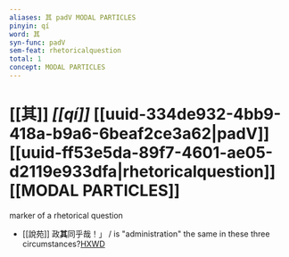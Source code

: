 ```yaml
---
aliases: 其 padV MODAL PARTICLES
pinyin: qí
word: 其
syn-func: padV
sem-feat: rhetoricalquestion
total: 1
concept: MODAL PARTICLES 
---
```

# [[其]] *[[qí]]*  [[uuid-334de932-4bb9-418a-b9a6-6beaf2ce3a62|padV]] [[uuid-ff53e5da-89f7-4601-ae05-d2119e933dfa|rhetoricalquestion]] [[MODAL PARTICLES]]
marker of a rhetorical question
 - [[說苑]] 政**其**同乎哉！」
                     / is "administration" the same in these three circumstances?[HXWD](https://hxwd.org/textview.html?location=CH1a0907_CHANT_007-19a.45)